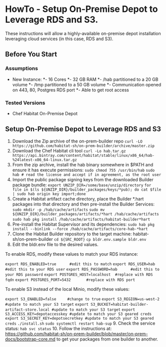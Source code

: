 # HowTo - Setup On-Premise Depot to Leverage RDS and S3.

These instructions will allow a highly-available on-premise depot installation leveraging cloud services (in this case, RDS and S3).
## Before You Start

### Assumptions

* New Instance:
*-  16 Cores
*- 32 GB RAM
*- /hab partitioned to a 20 GB volume
*- /tmp partitioned to a 50 GB volume
*- Communication opened on 443, 80, Postgres RDS port
*- Able to get root access

### Tested Versions

* Chef Habitat On-Premise Depot

## Setup On-Premise Depot to Leverage RDS and S3

1. Download the Zip archive of the on-prem-builder repo
`curl -LO https://github.com/habitat-sh/on-prem-builder/archive/master.zip`
2. Download the Chef Habitat cli tool
`curl -Lo hab.tar.gz https://api.bintray.com/content/habitat/stable/linux/x86_64/hab-%24latest-x86_64-linux.tar.gz`
3. From the zip archive, install the hab binary somewhere in $PATH and ensure it has execute permissions:
`sudo chmod 755 /usr/bin/hab`
`sudo hab # read the license and accept if in agreement, as the root user`
4. Import the public package signing keys from the downloaded Builder package bundle:
`export UNZIP_DIR=/some/base/unzip/directory`
`for file in $(ls ${UNZIP_DIR}/builder_packages/keys/*pub); do cat $file | sudo hab origin key import;done`
5. Create a Habitat artifact cache directory, place the Builder *.hart packages into that directory and then pre-install the Builder Services:
`sudo mkdir -p /hab/cache/artifacts`
`sudo mv ${UNZIP_DIR}/builder_packages/artifacts/*hart /hab/cache/artifacts`
`sudo hab pkg install /hab/cache/artifacts/habitat-builder*hart`
6. Pre-install the Habitat Supervisor and its dependencies:
`sudo hab pkg install --binlink --force /hab/cache/artifacts/core-hab-*hart`
7. Clone the Habitat Builder repository to the target machine: habitat-sh/on-prem-builder 
`cd ${SRC_ROOT}`
`cp bldr.env.sample bldr.env`
8. Edit the bldr.env file to the desired values. 

To enable RDS, modify these values to match your RDS instance:

`export RDS_ENABLED=true      #edit this to match`
`export RDS_USER=hab          #edit this to your RDS user`
`export RDS_PASSWORD=hab      #edit this to your RDS password`
`export POSTGRES_HOST=localhost  #replace with RDS fqdn`
`export POSTGRES_PORT=5432       #replace with RDS port`

To enable S3 instead of the local Minio, modify these values:

`export S3_ENABLED=false     #change to true`
`export S3_REGION=us-west-2  #update to match your S3 target`
`export S3_BUCKET=habitat-builder-artifact-store.local #update to match your S3 target`
`export S3_ACCESS_KEY=depotaccesskey #update to match your S3 geared creds`
`export S3_SECRET_KEY=depotsecretkey #update to match your S3 geared creds`
`./install.sh`
`sudo systemctl restart hab-sup`
9. Check the service status: `hab svc status`
10. Follow the instructions at: https://github.com/habitat-sh/on-prem-builder/blob/master/on-prem-docs/bootstrap-core.md to get your packages from one builder to another.
